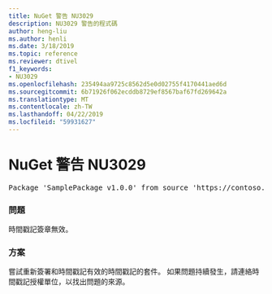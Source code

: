 ```yaml
---
title: NuGet 警告 NU3029
description: NU3029 警告的程式碼
author: heng-liu
ms.author: henli
ms.date: 3/18/2019
ms.topic: reference
ms.reviewer: dtivel
f1_keywords:
- NU3029
ms.openlocfilehash: 235494aa9725c8562d5e0d02755f4170441aed6d
ms.sourcegitcommit: 6b71926f062ecddb8729ef8567baf67fd269642a
ms.translationtype: MT
ms.contentlocale: zh-TW
ms.lasthandoff: 04/22/2019
ms.locfileid: "59931627"
---
```

# <a name="nuget-warning-nu3029"></a>NuGet 警告 NU3029

<pre>Package 'SamplePackage v1.0.0' from source 'https://contoso.com/index.json': The timestamp signature is invalid.</pre>

### <a name="issue"></a>問題

時間戳記簽章無效。


### <a name="solution"></a>方案

嘗試重新簽署和時間戳記有效的時間戳記的套件。 如果問題持續發生，請連絡時間戳記授權單位，以找出問題的來源。
